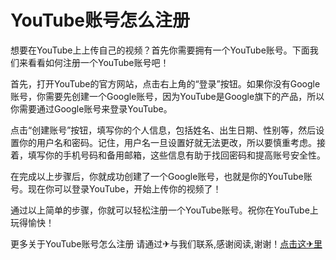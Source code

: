 # YouTube账号怎么注册

想要在YouTube上上传自己的视频？首先你需要拥有一个YouTube账号。下面我们来看看如何注册一个YouTube账号吧！

首先，打开YouTube的官方网站，点击右上角的“登录”按钮。如果你没有Google账号，你需要先创建一个Google账号，因为YouTube是Google旗下的产品，所以你需要通过Google账号来登录YouTube。

点击“创建账号”按钮，填写你的个人信息，包括姓名、出生日期、性别等，然后设置你的用户名和密码。记住，用户名一旦设置好就无法更改，所以要慎重考虑。接着，填写你的手机号码和备用邮箱，这些信息有助于找回密码和提高账号安全性。

在完成以上步骤后，你就成功创建了一个Google账号，也就是你的YouTube账号。现在你可以登录YouTube，开始上传你的视频了！

通过以上简单的步骤，你就可以轻松注册一个YouTube账号。祝你在YouTube上玩得愉快！

更多关于YouTube账号怎么注册 请通过✈与我们联系,感谢阅读,谢谢！[点击这✈里](https://t.me/sjlmbot)